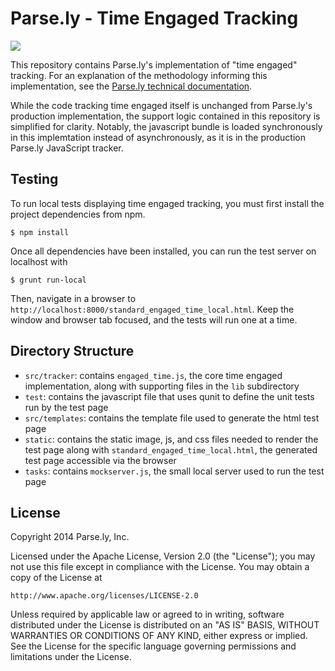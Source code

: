 Parse.ly - Time Engaged Tracking
================================

![](http://www.parsely.com/static/img/parsely-small.png)

This repository contains Parse.ly's implementation of "time engaged" tracking.
For an explanation of the methodology informing this implementation,
see the [Parse.ly technical documentation](http://www.parsely.com/docs/integration/tracking/time_engaged.html).

While the code tracking time engaged itself is unchanged from Parse.ly's
production implementation, the support logic contained in this repository is
simplified for clarity. Notably, the javascript bundle is loaded synchronously
in this implemtation instead of asynchronously, as it is in the production
Parse.ly JavaScript tracker.

Testing
-------

To run local tests displaying time engaged tracking, you must first install
the project dependencies from npm.

    $ npm install

Once all dependencies have been installed, you can run the test server on
localhost with

    $ grunt run-local

Then, navigate in a browser to
`http://localhost:8000/standard_engaged_time_local.html`. Keep the window
and browser tab focused, and the tests will run one at a time.

Directory Structure
-------------------

* `src/tracker`: contains `engaged_time.js`, the core time engaged
  implementation, along with supporting files in the `lib` subdirectory
* `test`: contains the javascript file that uses qunit to define the unit tests
  run by the test page
* `src/templates`: contains the template file used to generate the html test
  page
* `static`: contains the static image, js, and css files needed to render the
  test page along with `standard_engaged_time_local.html`, the generated test
  page accessible via the browser
* `tasks`: contains `mockserver.js`, the small local server used to run the
  test page

License
-------

Copyright 2014 Parse.ly, Inc.

Licensed under the Apache License, Version 2.0 (the "License");
you may not use this file except in compliance with the License.
You may obtain a copy of the License at

    http://www.apache.org/licenses/LICENSE-2.0

Unless required by applicable law or agreed to in writing, software
distributed under the License is distributed on an "AS IS" BASIS,
WITHOUT WARRANTIES OR CONDITIONS OF ANY KIND, either express or implied.
See the License for the specific language governing permissions and
limitations under the License.
